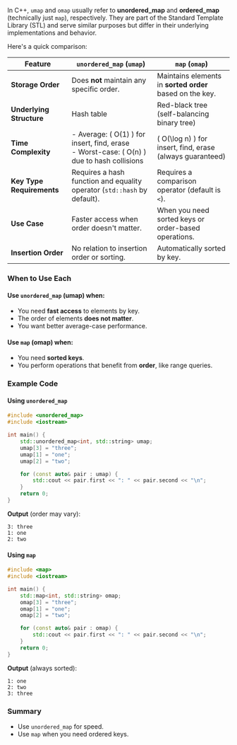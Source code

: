 

In C++, `umap` and `omap` usually refer to **unordered_map** and **ordered_map** (technically just `map`), respectively. They are part of the Standard Template Library (STL) and serve similar purposes but differ in their underlying implementations and behavior.

Here's a quick comparison:

| Feature                | **`unordered_map` (`umap`)**                  | **`map` (`omap`)**                            |
|------------------------|-----------------------------------------------|-----------------------------------------------|
| **Storage Order**      | Does **not** maintain any specific order.    | Maintains elements in **sorted order** based on the key. |
| **Underlying Structure** | Hash table                                 | Red-black tree (self-balancing binary tree)   |
| **Time Complexity**    | - Average: \( O(1) \) for insert, find, erase<br>- Worst-case: \( O(n) \) due to hash collisions | \( O(\log n) \) for insert, find, erase (always guaranteed) |
| **Key Type Requirements** | Requires a hash function and equality operator (`std::hash` by default). | Requires a comparison operator (default is `<`). |
| **Use Case**           | Faster access when order doesn't matter.     | When you need sorted keys or order-based operations. |
| **Insertion Order**    | No relation to insertion order or sorting.   | Automatically sorted by key.                 |

### When to Use Each

#### Use `unordered_map` (umap) when:
- You need **fast access** to elements by key.
- The order of elements **does not matter**.
- You want better average-case performance.

#### Use `map` (omap) when:
- You need **sorted keys**.
- You perform operations that benefit from **order**, like range queries.

### Example Code

#### Using `unordered_map`
```cpp
#include <unordered_map>
#include <iostream>

int main() {
    std::unordered_map<int, std::string> umap;
    umap[3] = "three";
    umap[1] = "one";
    umap[2] = "two";

    for (const auto& pair : umap) {
        std::cout << pair.first << ": " << pair.second << "\n";
    }
    return 0;
}
```
**Output** (order may vary):
```
3: three
1: one
2: two
```

#### Using `map`
```cpp
#include <map>
#include <iostream>

int main() {
    std::map<int, std::string> omap;
    omap[3] = "three";
    omap[1] = "one";
    omap[2] = "two";

    for (const auto& pair : omap) {
        std::cout << pair.first << ": " << pair.second << "\n";
    }
    return 0;
}
```
**Output** (always sorted):
```
1: one
2: two
3: three
``` 

### Summary
- Use `unordered_map` for speed.
- Use `map` when you need ordered keys.